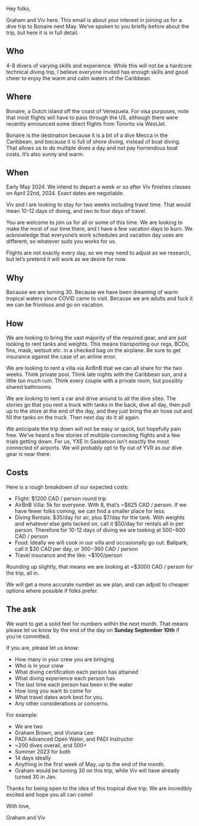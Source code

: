 Hey folks,

Graham and Viv here. This email is about your interest in joining us for a dive trip to Bonaire next May. We’ve spoken to you briefly before about the trip, but here it is in full detail.

## Who

4-8 divers of varying skills and experience. While this will not be a hardcore technical diving trip, I believe everyone invited has enough skills and good cheer to enjoy the warm and calm waters of the Caribbean. 

## Where

Bonaire, a Dutch island off the coast of Venezuela. For visa purposes, note that most flights will have to pass through the US, although there were recently announced some direct flights from Toronto via WestJet. 

Bonaire is the destination because it is a bit of a dive Mecca in the Caribbean, and because it is full of shore diving, instead of boat diving. That allows us to do multiple dives a day and not pay horrendous boat costs. It’s also sunny and warm. 

## When

Early May 2024. We intend to depart a week or so after Viv finishes classes on April 22nd, 2024. Exact dates are negotiable. 

Viv and I are looking to stay for two weeks including travel time. That would mean 10-12 days of diving, and two to four days of travel. 

You are welcome to join us for all or some of this time. We are looking to make the most of our time there, and I have a few vacation days to burn. We acknowledge that everyone’s work schedules and vacation day uses are different, so whatever suits you works for us. 

Flights are not exactly every day, so we may need to adjust as we research, but let’s pretend it will work as we desire for now.

## Why

Because we are turning 30. Because we have been dreaming of warm tropical waters since COVID came to visit. Because we are adults and fuck it we can be frivolous and go on vacation. 

## How

We are looking to bring the vast majority of the required gear, and are just looking to rent tanks and weights. This means transporting our regs, BCDs, fins, mask, wetsuit etc. in a checked bag on the airplane. Be sure to get insurance against the case of an airline error. 

We are looking to rent a villa via AirBnB that we can all share for the two weeks. Think private pool. Think late nights with the Caribbean sun, and a little too much rum. Think every couple with a private room, but possibly shared bathrooms. 

We are looking to rent a car and drive around to all the dive sites. The stories go that you rent a truck with tanks in the back, dive all day, then pull up to the store at the end of the day, and they just bring the air hose out and fill the tanks on the truck. Then next day do it all again. 

We anticipate the trip down will not be easy or quick, but hopefully pain free. We’ve heard a few stories of multiple connecting flights and a few trials getting down. For us, YXE in Saskatoon isn’t exactly the most connected of airports. We will probably opt to fly out of YVR as our dive gear is near there.

## Costs

Here is a rough breakdown of our expected costs:

 - Flight: $1200 CAD / person round trip
 - AirBnB Villa: 5k for everyone. With 8, that’s ~$625 CAD / person. If we have fewer folks coming, we can find a smaller place for less. 
 - Diving Rentals: $35/day for air, plus $7/day for the tank. With weights and whatever else gets tacked on, call it $50/day for rentals all in per person. Therefore for 10-12 days of diving we are looking at $500-$600 CAD / person
 - Food: Ideally we will cook in our villa and occasionally go out. Ballpark, call it $30 CAD per day, or $300-$360 CAD / person 
 - Travel insurance and the like: ~$100/person
 
Rounding up slightly, that means we are looking at ~$3000 CAD / person for the trip, all in. 
 
We will get a more accurate number as we plan, and can adjust to cheaper options where possible if folks prefer.

## The ask

We want to get a solid feel for numbers within the next month. That means please let us know by the end of the day on **Sunday September 10th** if you’re committed.

If you are, please let us know:
 - How many in your crew you are bringing
 - Who is in your crew
 - What diving certification each person has attained
 - What diving experience each person has
 - The last time each person has been in the water
 - How long you want to come for
 - What travel dates work best for you.
 - Any other considerations or concerns. 
 
 For example:
  - We are two
  - Graham Brown, and Viviana Lee
  - PADI Advanced Open Water, and PADI Instructor
  - ~200 dives overall, and 500+
  - Summer 2023 for both
  - 14 days ideally
  - Anything in the first week of May, up to the end of the month.
  - Graham would be turning 30 on this trip, while Viv will have already turned 30 in Jan.

Thanks for being open to the idea of this tropical dive trip. We are incredibly excited and hope you all can come!

With love, 

Graham and Viv 